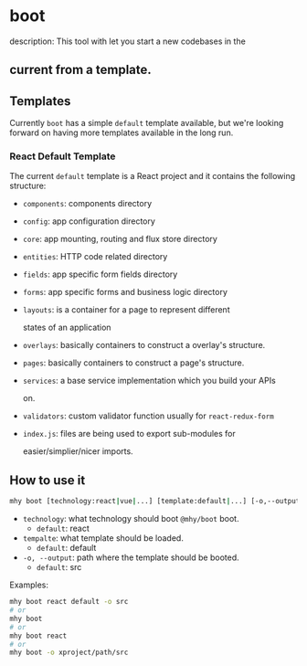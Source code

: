 # boot

description: This tool with let you start a new codebases in the

## current from a template.

## Templates

Currently `boot` has a simple `default` template available, but we're looking forward on having more templates available in the long run.

### React Default Template

The current `default` template is a React project and it contains the following structure:

* `components`: components directory
* `config`: app configuration directory
* `core`: app mounting, routing and flux store directory
* `entities`: HTTP code related directory
* `fields`: app specific form fields directory
* `forms`: app specific forms and business logic directory
* `layouts`: is a container for a page to represent different

  states of an application

* `overlays`: basically containers to construct a overlay's structure.
* `pages`: basically containers to construct a page's structure.
* `services`: a base service implementation which you build your APIs

  on.

* `validators`: custom validator function usually for `react-redux-form`
* `index.js`: files are being used to export sub-modules for

  easier/simplier/nicer imports.

## How to use it

```bash
mhy boot [technology:react|vue|...] [template:default|...] [-o,--output: output path]
```

* `technology`: what technology should boot `@mhy/boot` boot.
  * `default`: react
* `tempalte`: what template should be loaded.
  * `default`: default
* `-o, --output`: path where the template should be booted.
  * `default`: src

Examples:

```bash
mhy boot react default -o src
# or
mhy boot
# or
mhy boot react
# or
mhy boot -o xproject/path/src
```

